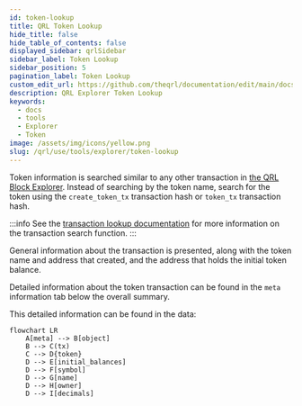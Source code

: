 ```yaml
---
id: token-lookup
title: QRL Token Lookup
hide_title: false
hide_table_of_contents: false
displayed_sidebar: qrlSidebar
sidebar_label: Token Lookup
sidebar_position: 5
pagination_label: Token Lookup
custom_edit_url: https://github.com/theqrl/documentation/edit/main/docs/Use/Tools/explorer/token-lookup.md
description: QRL Explorer Token Lookup
keywords:
  - docs
  - tools
  - Explorer
  - Token
image: /assets/img/icons/yellow.png
slug: /qrl/use/tools/explorer/token-lookup
---
```


Token information is searched similar to any other transaction in [the QRL Block Explorer](https://explorer.theqrl.org). Instead of searching by the token name, search for the token using the `create_token_tx` transaction hash or `token_tx` transaction hash.

:::info
See the [transaction lookup documentation](../../../../qrl/use/tools/explorer/transaction-lookup) for more information on the transaction search function. 
:::

General information about the transaction is presented, along with the token name and address that created, and the address that holds the initial token balance.

Detailed information about the token transaction can be found in the `meta` information tab below the overall summary. 

This detailed information can be found in the data:


```mermaid
flowchart LR
    A[meta] --> B[object]
    B --> C(tx)
    C --> D{token}
    D --> E[initial_balances]
    D --> F[symbol]
    D --> G[name]
    D --> H[owner]
    D --> I[decimals]
```